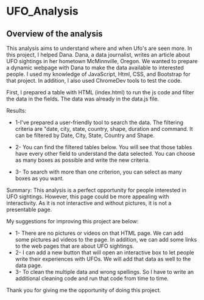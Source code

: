 # UFO_Analysis
## Overview of the analysis

This analysis aims to understand where and when Ufo's are seen more. In this project, I helped Dana. Dana, a data journalist, writes an article about UFO sightings in her hometown McMinnville, Oregon.
We wanted to prepare a dynamic webpage with Dana to make the data available to interested people.
I used my knowledge of JavaScript, Html, CSS, and Bootstrap for that project. In addition, I also used ChromeDev tools to test the code.

First, I prepared a table with HTML (index.html) to run the js code and filter the data in the fields. The data was already in the data.js file.

Results:

- 1-I've prepared a user-friendly tool to search the data. The filtering criteria are "date, city, state, country, shape, duration and command. It can be filtered by Date, City, State, Country and Shape.

- 2- You can find the filtered tables below. You will see that those tables have every other field to understand the data selected. You can choose as many boxes as possible and write the new criteria.

- 3- To search with more than one criterion, you can select as many boxes as you want.

Summary:
This analysis is a perfect opportunity for people interested in UFO sightings.
However, this page could be more appealing with interactivity. As it is not interactive and without pictures, it is not a presentable page.

My suggestions for improving this project are below:
- 1- There are no pictures or videos on that HTML page. We can add some pictures ad videos to the page. In addition, we can add some links to the web pages that are about UFO sightings.
- 2- I can add a new button that will open an interactive box to let people write their experiences with UFOs. We will add that data as well to the data page.
- 3- To clean the multiple data and wrong spellings. So I have to write an additional cleaning code and run that code from time to time.

Thank you for giving me the opportunity of doing this project.
